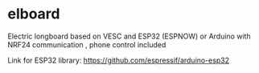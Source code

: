 # elboard
Electric longboard based on VESC and ESP32 (ESPNOW) or Arduino with NRF24 communication , phone control included

Link for ESP32 library: https://github.com/espressif/arduino-esp32